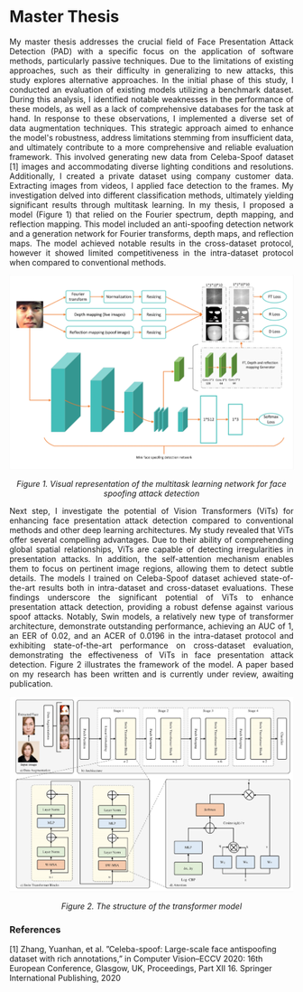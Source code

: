 # Master Thesis

<p style='text-align: justify;'>
My master thesis addresses the crucial field of Face Presentation Attack Detection (PAD) with a specific focus on the application of software methods, particularly passive techniques. Due to the limitations of existing approaches, such as their difficulty in generalizing to new attacks, this study explores alternative approaches. In the initial phase of this study, I conducted an evaluation of existing models utilizing a benchmark dataset. During this analysis, I identified notable weaknesses in the performance of these models, as well as a lack of comprehensive databases for the task at hand. In response to these observations, I implemented a diverse set of data augmentation techniques. This strategic approach aimed to enhance the model's robustness, address limitations stemming from insufficient data, and ultimately contribute to a more comprehensive and reliable evaluation framework. This involved generating new data from Celeba-Spoof dataset [1] images and accommodating diverse lighting conditions and resolutions. Additionally, I created a private dataset using company customer data. Extracting images from videos, I applied face detection to the frames. My investigation delved into different classification methods, ultimately yielding significant results through multitask learning. In my thesis, I proposed a model (Figure 1) that relied on the Fourier spectrum, depth mapping, and reflection mapping. This model included an anti-spoofing detection network and a generation network for Fourier transforms, depth maps, and reflection maps. The model achieved notable results in the cross-dataset protocol, however it showed limited competitiveness in the intra-dataset protocol when compared to conventional methods.
</p>

<div style="text-align:center">
<img src="./assets/thesis_image1.png" alt="Fig1" width="700"/>
</div>
<p style="text-align: center;"><em>Figure 1. Visual representation of the multitask learning network for face spoofing attack detection</em></p>

<p style='text-align: justify;'>
Next step, I investigate the potential of Vision Transformers (ViTs) for enhancing face presentation attack detection compared to conventional methods and other deep learning architectures. My study revealed that ViTs offer several compelling advantages. Due to their ability of comprehending global spatial relationships, ViTs are capable of detecting irregularities in presentation attacks. In addition, the self-attention mechanism enables them to focus on pertinent image regions, allowing them to detect subtle details. The models I trained on Celeba-Spoof dataset achieved state-of-the-art results both in intra-dataset and cross-dataset evaluations. These findings underscore the significant potential of ViTs to enhance presentation attack detection, providing a robust defense against various spoof attacks. Notably, Swin models, a relatively new type of transformer architecture, demonstrate outstanding performance, achieving an AUC of 1, an EER of 0.02, and an ACER of 0.0196 in the intra-dataset protocol and exhibiting state-of-the-art performance on cross-dataset evaluation, demonstrating the effectiveness of ViTs in face presentation attack detection. Figure 2 illustrates the framework of the model. A paper based on my research has been written and is currently under review, awaiting publication.
</p>

<div style="text-align:center">
<img src="./assets/thesis_image3.png" alt="Fig2" width="900"/>
</div>
<p style="text-align: center;"><em>Figure 2. The structure of the transformer model</em></p>

### References

[1] Zhang, Yuanhan, et al. ”Celeba-spoof: Large-scale face antispoofing dataset with rich annotations,” in Computer Vision–ECCV 2020: 16th European Conference, Glasgow, UK, Proceedings, Part XII 16. Springer International Publishing, 2020
